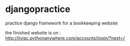 # djangopractice
practice django framework for a bookkeeping website

the finished website is on : http://liviac.pythonanywhere.com/accounts/login/?next=/
